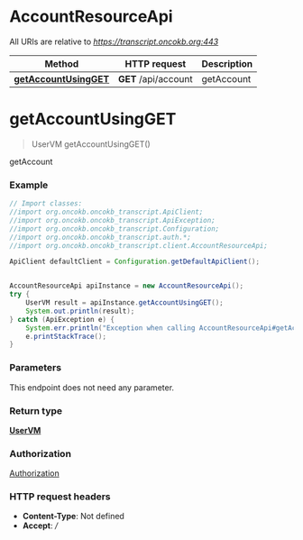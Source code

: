# AccountResourceApi

All URIs are relative to *https://transcript.oncokb.org:443*

Method | HTTP request | Description
------------- | ------------- | -------------
[**getAccountUsingGET**](AccountResourceApi.md#getAccountUsingGET) | **GET** /api/account | getAccount

<a name="getAccountUsingGET"></a>
# **getAccountUsingGET**
> UserVM getAccountUsingGET()

getAccount

### Example
```java
// Import classes:
//import org.oncokb.oncokb_transcript.ApiClient;
//import org.oncokb.oncokb_transcript.ApiException;
//import org.oncokb.oncokb_transcript.Configuration;
//import org.oncokb.oncokb_transcript.auth.*;
//import org.oncokb.oncokb_transcript.client.AccountResourceApi;

ApiClient defaultClient = Configuration.getDefaultApiClient();


AccountResourceApi apiInstance = new AccountResourceApi();
try {
    UserVM result = apiInstance.getAccountUsingGET();
    System.out.println(result);
} catch (ApiException e) {
    System.err.println("Exception when calling AccountResourceApi#getAccountUsingGET");
    e.printStackTrace();
}
```

### Parameters
This endpoint does not need any parameter.

### Return type

[**UserVM**](UserVM.md)

### Authorization

[Authorization](../README.md#Authorization)

### HTTP request headers

 - **Content-Type**: Not defined
 - **Accept**: */*

